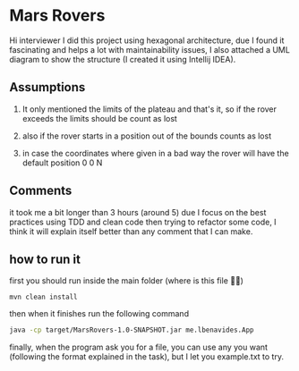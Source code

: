 # Mars Rovers

Hi interviewer I did this project using hexagonal architecture, due I found it fascinating and helps a lot with maintainability issues, I also attached a UML diagram to show the structure (I created it using Intellij IDEA).


## Assumptions

1. It only mentioned the limits of the plateau and that's it, so if the rover exceeds the limits should be count as lost

2. also if the rover starts in a position out of the bounds counts as lost

3. in case the coordinates where given in a bad way the rover will have the default position  0 0 N

## Comments

 it took me a bit longer than 3 hours (around 5) due I focus on the best practices using TDD and clean code then trying 
 to refactor some code, I think it will explain itself better than any comment that I can make.


## how to run it

first you should run inside the main folder (where is this file ✌🏻)

```maven
mvn clean install
```

then when it finishes run the following command

```bash
java -cp target/MarsRovers-1.0-SNAPSHOT.jar me.lbenavides.App
```

finally, when the program ask you for a file, you can use any you want (following the format explained in the task),
but I let you example.txt to try.


